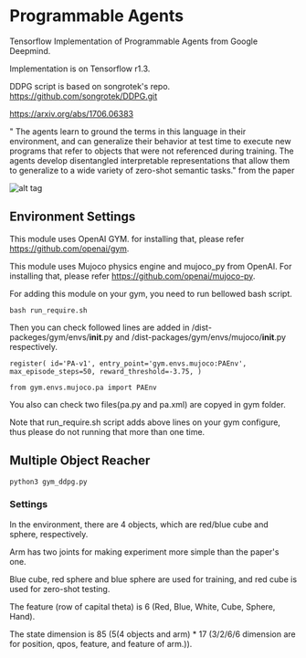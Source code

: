 Programmable Agents
====================

Tensorflow Implementation of Programmable Agents from Google Deepmind.

Implementation is on Tensorflow r1.3.

DDPG script is based on songrotek's repo. https://github.com/songrotek/DDPG.git

https://arxiv.org/abs/1706.06383

" The agents learn to ground the terms in this language in their environment,
and can generalize their behavior at test time to execute new programs that refer to
objects that were not referenced during training. The agents develop disentangled
interpretable representations that allow them to generalize to a wide variety of
zero-shot semantic tasks." from the paper

![alt tag](https://github.com/jaesik817/programmable-agents_tensorflow/blob/master/figures/pa.PNG)

Environment Settings
-----------------

This module uses OpenAI GYM. for installing that, please refer https://github.com/openai/gym.

This module uses Mujoco physics engine and mujoco_py from OpenAI. For installing that, please refer https://github.com/openai/mujoco-py.

For adding this module on your gym, you need to run bellowed bash script.

`
bash run_require.sh
`

Then you can check followed lines are added in <python3 path>/dist-packeges/gym/envs/__init__.py and <python3 path>/dist-packages/gym/envs/mujoco/__init__.py respectively.

`
register(
    id='PA-v1',
    entry_point='gym.envs.mujoco:PAEnv',
    max_episode_steps=50,
    reward_threshold=-3.75,
)
`

`
from gym.envs.mujoco.pa import PAEnv
`

You also can check two files(pa.py and pa.xml) are copyed in gym folder.

Note that run_require.sh script adds above lines on your gym configure, thus please do not running that more than one time. 

 Multiple Object Reacher
-----------------

`
python3 gym_ddpg.py
`

### Settings
In the environment, there are 4 objects, which are red/blue cube and sphere, respectively.

Arm has two joints for making experiment more simple than the paper's one.

Blue cube, red sphere and blue sphere are used for training, and red cube is used for zero-shot testing.

The feature (row of capital theta) is 6 (Red, Blue, White, Cube, Sphere, Hand).

The state dimension is 85 (5(4 objects and arm) * 17 (3/2/6/6 dimension are for position, qpos, feature, and feature of arm.)).

